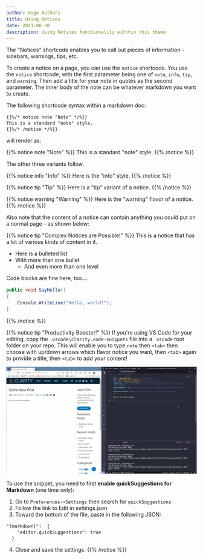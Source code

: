 ```yaml
---
author: Hugo Authors
title: Using Notices
date: 2021-08-20
description: Using Notices functionality withhin this theme
---
```


The "Notices" shortcode enables you to call out pieces of information - sidebars, warnings, tips, etc.

To create a notice on a page, you can use the `notice` shortcode.
You use the `notice` shortcode, with the first parameter being one of `note`, `info`, `tip`, and `warning`. Then add a title for your
note in quotes as the second parameter. The inner body of the note can be whatever markdown you want to create.

The following shortcode syntax within a markdown doc:

```
{{%/* notice note "Note" */%}}
This is a standard "note" style.
{{%/* /notice */%}}
```

will render as:

{{% notice note "Note" %}}
This is a standard "note" style.
{{% /notice %}}

The other three variants follow.

{{% notice info "Info" %}}
Here is the "info" style.
{{% /notice %}}

{{% notice tip "Tip" %}}
Here is a "tip" variant of a notice.
{{% /notice %}}

{{% notice warning "Warning" %}}
Here is the "warning" flavor of a notice.
{{% /notice %}}

Also note that the content of a notice can contain anything you could put on a normal page - as shown below:

{{% notice tip "Complex Notices are Possible!" %}}
This is a notice that has a lot of various kinds of content in it.

- Here is a bulleted list
- With more than one bullet
  - And even more than one level

Code blocks are fine here, too....

```csharp
public void SayHello()
{
    Console.WriteLine("Hello, world!");
}
```

{{% /notice %}}

{{% notice tip "Productivity Booster!" %}}
If you're using VS Code for your editing, copy the `.vscode\clarity.code-snippets` file into a `.vscode` root folder on your repo. This will enable you to type
`note` then `<tab>` then choose with up/down arrows which flavor notice you want, then `<tab>` again to provide a title, then `<tab>` to add your content!

![](/images/Note-Snippet.gif)

To use the snippet, you need to first **enable quickSuggestions for Markdown** (one time only):

1. Go to `Preferences->Settings` then search for `quickSuggestions`
1. Follow the link to Edit in settings.json
1. Toward the bottom of the file, paste in the following JSON:

```
"[markdown]":  {
    "editor.quickSuggestions": true
  }
```

4. Close and save the settings.
   {{% /notice %}}

